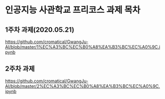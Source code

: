 # 인공지능 사관학교 프리코스 과제 목차

## 1주차 과제(2020.05.21)
https://github.com/cromatical/GwangJu-AI/blob/master/1%EC%A3%BC%EC%B0%A8%EA%B3%BC%EC%A0%9C.ipynb

## 2주차 과제
https://github.com/cromatical/GwangJu-AI/blob/master/2%EC%A3%BC%EC%B0%A8%EA%B3%BC%EC%A0%9C.ipynb
